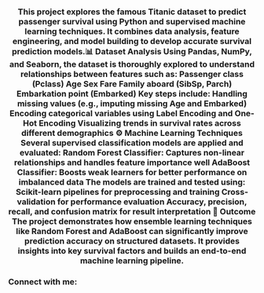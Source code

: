 <h3 align="center">This project explores the famous Titanic dataset to predict passenger survival using Python and supervised machine learning techniques. It combines data analysis, feature engineering, and model building to develop accurate survival prediction models.📊 Dataset Analysis Using Pandas, NumPy, and Seaborn, the dataset is thoroughly explored to understand relationships between features such as: Passenger class (Pclass) Age Sex Fare Family aboard (SibSp, Parch) Embarkation point (Embarked) Key steps include: Handling missing values (e.g., imputing missing Age and Embarked) Encoding categorical variables using Label Encoding and One-Hot Encoding Visualizing trends in survival rates across different demographics ⚙️ Machine Learning Techniques Several supervised classification models are applied and evaluated: Random Forest Classifier: Captures non-linear relationships and handles feature importance well AdaBoost Classifier: Boosts weak learners for better performance on imbalanced data The models are trained and tested using: Scikit-learn pipelines for preprocessing and training Cross-validation for performance evaluation Accuracy, precision, recall, and confusion matrix for result interpretation 🧪 Outcome The project demonstrates how ensemble learning techniques like Random Forest and AdaBoost can significantly improve prediction accuracy on structured datasets. It provides insights into key survival factors and builds an end-to-end machine learning pipeline.</h3>

<h3 align="left">Connect with me:</h3>
<p align="left">
</p>
